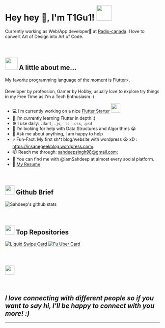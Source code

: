 # Hey hey 👋, I'm T1Gu1! <img src="https://media.giphy.com/media/mGcNjsfWAjY5AEZNw6/giphy.gif" width="50">

Currently working as Web/App developer🔭 at [Radio-canada](https://radio-canada.ca). I love to convert Art of Design into Art of Code.



<!-- <a href="https://twitter.com/t1gu1">
  <img align="left" alt="T1Gu1 Twitter" width="22px" src="https://img.icons8.com/dusk/64/000000/twitter.png" />
</a>
<a href="https://www.linkedin.com/in/t1gu1/">
  <img align="left" alt="T1Gu1 LinkdeIN" width="22px" src="https://img.icons8.com/dusk/64/000000/linkedin.png" />
</a>
<a href="https://t.me/t1gu1">
  <img align="left" alt="T1Gu1 Telegram" width="22px" src="https://img.icons8.com/dusk/64/000000/telegram-app.png" />
</a>
<a href="https://www.instagram.com/t1gu1/">
  <img align="left" alt="T1Gu1 Instagram" width="22px" src="https://img.icons8.com/dusk/64/000000/instagram-new.png" />
</a>
<a href="https://www.reddit.com/user/t1gu1/">
  <img align="left" alt="T1Gu1 Reddit" width="22px" src="https://img.icons8.com/dusk/64/000000/reddit.png" />
</a>
<a href="https://facebook.com/t1gu1/">
  <img align="left" alt="T1Gu1 Leetcode" width="22px" src="https://img.icons8.com/dusk/64/000000/facebook-new--v2.png" />
</a> -->

<br/>

## <img src="https://media.giphy.com/media/VgCDAzcKvsR6OM0uWg/giphy.gif" width="40"> A little about me...

My favorite programming language of the moment is [Flutter](https://flutter.dev)⚡.

Developer by profession, Gamer by Hobby, usually love to explore try things in my Free Time as I'm a Tech Enthusiasm :)

- 💻 I’m currently working on a nice [Flutter Starter](https://github.com/iamSahdeep/portefeuille) <img src="https://media.giphy.com/media/WUlplcMpOCEmTGBtBW/giphy.gif" width="30">
- 🌱 I’m currently learning Flutter in depth :)
- ⚙️ I use daily: `.dart`, `.js`, `.ts`, `.css`, `.psd`
- 🤔 I’m looking for help with Data Structures and Algorithms 😭
- 💬 Ask me about anything, I am happy to help
- ⚡️ Fun-Fact: My first sh\*t blog/website with wordpress 😭 xD : https://insanegeekblog.wordpress.com/.
- 📫 Reach me through: sahdeepsingh98@gmail.com;
- 👋 You can find me with @iamSahdeep at almost every social platform.
- 📝 [My Resume](https://docs.google.com/document/d/1AukhsobWRKjO2fIp71LV0jT5BgOZhhW0b_x7K70EBUU/edit#)

<br/>

## <img src="https://media.giphy.com/media/du3J3cXyzhj75IOgvA/giphy.gif" width="30"> Github Brief

![Sahdeep's github stats](https://github-readme-stats.vercel.app/api?username=iamSahdeep&theme=darcula&count_private=true&sho&show_icons=true&include_all_commits=true)

<br/>

## <img src="https://media.giphy.com/media/dxn6fRlTIShoeBr69N/giphy.gif" width="30"> Top Repositories

[![Liquid Swipe Card](https://github-readme-stats.vercel.app/api/pin/?username=iamSahdeep&show_owner=true&repo=liquid_swipe_flutter&theme=darcula)](https://github.com/iamSahdeep/liquid_swipe_flutter)
[![Fu Uber Card](https://github-readme-stats.vercel.app/api/pin/?username=iamSahdeep&show_owner=true&repo=fu_uber&theme=darcula)](https://github.com/iamSahdeep/fu_uber)

<br/>

## <img src="https://media.giphy.com/media/7sRMjntXYEITu/giphy.gif" width="30">

<br/>

## <em><b>I love connecting with different people</b> so if you want to say <b>hi, I'll be happy to connect with you more!</b> :)</em>

---
